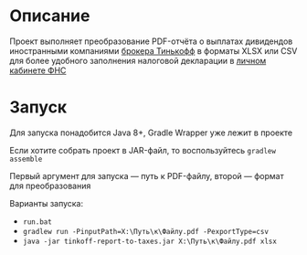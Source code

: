 # Описание
Проект выполняет преобразование PDF-отчёта о выплатах дивидендов иностранными компаниями 
[брокера Тинькофф](https://www.tinkoff.ru/invest/) в форматы XLSX или CSV для более 
удобного заполнения налоговой декларации в [личном кабинете ФНС](https://lkfl2.nalog.ru/lkfl/)

# Запуск
Для запуска понадобится Java 8+, Gradle Wrapper уже лежит в проекте

Если хотите собрать проект в JAR-файл, то воспользуйтесь `gradlew assemble`

Первый аргумент для запуска — путь к PDF-файлу, второй — формат для преобразования

Варианты запуска:
- `run.bat`
- `gradlew run -PinputPath=X:\Путь\к\Файлу.pdf -PexportType=csv`
- `java -jar tinkoff-report-to-taxes.jar X:\Путь\к\Файлу.pdf xlsx`
